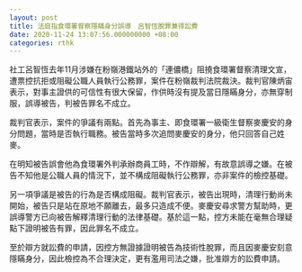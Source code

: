 ```yaml
---
layout: post
title: 法庭指食環署督察隱瞞身分誤導　呂智恆脫罪兼得訟費
date: 2020-11-24 13:07:56.000000000 +08:00
categories: rthk
---
```


社工呂智恆去年11月涉嫌在粉嶺港鐵站外的「連儂橋」阻撓食環署督察清理文宣，遭票控抗拒或阻礙公職人員執行公務罪，案件在粉嶺裁判法院裁決。裁判官陳炳宙表示，對事主證供的可信性有很大保留，作供時沒有提及當日隱瞞身分，亦無穿制服，誤導被告，判被告罪名不成立。

裁判官表示，案件的爭議有兩點。首先為事主、即食環署一級衛生督察麥慶安的身分問題，當時是否執行職務。被告當時多次追問麥慶安的身分，他只回答自己姓麥。

在明知被告誤會他為食環署外判承辦商員工時，不作辯解，有故意誤導之嫌。在被告不知他是公職人員的情況下，並不構成阻礙執行公務罪，亦非案件的檢控基礎。

另一項爭議是被告的行為是否構成阻礙。裁判官表示，被告出現時，清理行動尚未開始，被告只是站在原地不願離去，最多只造成不便。麥慶安尋求警方幫助時，更誤導警方已向被告解釋清理行動的法律基礎。基於這一點，控方未能在毫無合理疑點下證明被告有罪，因此罪名不成立。

至於辯方就訟費的申請，因控方無證據證明被告為技術性脫罪，而且因麥慶安刻意隱瞞身分，因此檢控為不合理決定，更有濫用司法之嫌，批准辯方的訟費申請。
